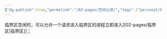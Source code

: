 ```yaml
---
{"dg-publish":true,"permalink":"/02-pages/空闲让进/","tags":["personal/blog","os/thread","os/process"]}
---
```


临界区空闲时，可以允许一个请求进入临界区的进程立即进入[[02-pages/临界区\|临界区]]；